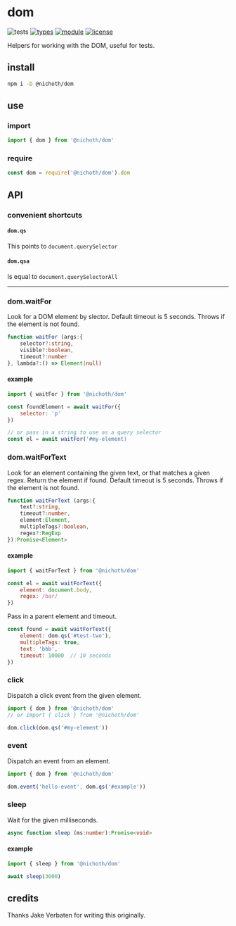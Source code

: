 # dom
![tests](https://github.com/nichoth/dom/actions/workflows/nodejs.yml/badge.svg)
[![types](https://img.shields.io/npm/types/@nichoth/dom)](README.md)
[![module](https://img.shields.io/badge/module-ESM%2FCJS-blue)](README.md)
[![license](https://img.shields.io/badge/license-MIT-brightgreen)](LICENSE)

Helpers for working with the DOM, useful for tests.

## install
```sh
npm i -D @nichoth/dom
```

## use

### import
```js
import { dom } from '@nichoth/dom'
```

### require
```js
const dom = require('@nichoth/dom').dom
```

## API

### convenient shortcuts

#### `dom.qs`
This points to `document.querySelector`

#### `dom.qsa`
Is equal to `document.querySelectorAll`

-------

### dom.waitFor
Look for a DOM element by slector. Default timeout is 5 seconds. Throws if the element is not found.

```ts
function waitFor (args:{
    selector?:string,
    visible?:boolean,
    timeout?:number
}, lambda?:() => Element|null)
```

#### example
```js
import { waitFor } from '@nichoth/dom'

const foundElement = await waitFor({
    selector: 'p'
})

// or pass in a string to use as a query selector
const el = await waitFor('#my-element)
```

### dom.waitForText
Look for an element containing the given text, or that matches a given regex. Return the element if found. Default timeout is 5 seconds. Throws if the element is not found.

```ts
function waitForText (args:{
    text?:string,
    timeout?:number,
    element:Element,
    multipleTags?:boolean,
    regex?:RegExp
}):Promise<Element>
```

#### example
```js
import { waitForText } from '@nichoth/dom'

const el = await waitForText({
    element: document.body,
    regex: /bar/
})
```

Pass in a parent element and timeout.
```js
const found = await waitForText({
    element: dom.qs('#test-two'),
    multipleTags: true,
    text: 'bbb',
    timeout: 10000  // 10 seconds
})
```

### click
Dispatch a click event from the given element.

```js
import { dom } from '@nichoth/dom'
// or import { click } from '@nichoth/dom'

dom.click(dom.qs('#my-element'))
```

### event
Dispatch an event from an element.

```js
import { dom } from '@nichoth/dom'

dom.event('hello-event', dom.qs('#example'))
```

### sleep
Wait for the given milliseconds.

```ts
async function sleep (ms:number):Promise<void>
```

#### example
```js
import { sleep } from '@nichoth/dom'

await sleep(3000)
```

## credits

Thanks Jake Verbaten for writing this originally.
